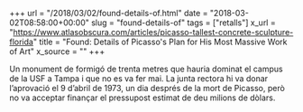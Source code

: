 +++
url = "/2018/03/02/found-details-of.html"
date = "2018-03-02T08:58:00+00:00"
slug = "found-details-of"
tags = ["retalls"]
x_url = "https://www.atlasobscura.com/articles/picasso-tallest-concrete-sculpture-florida"
title = "Found: Details of Picasso's Plan for His Most Massive Work of Art"
x_source = ""
+++


Un monument de formigó de trenta metres que hauria dominat el campus de la USF a Tampa i que no es va fer mai. La junta rectora hi va donar l’aprovació el 9 d’abril de 1973, un dia després de la mort de Picasso, però no va acceptar finançar el pressupost estimat de deu milions de dòlars.
